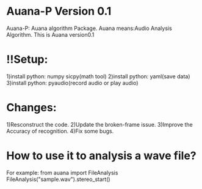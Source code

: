 Auana-P Version 0.1
=======

Auana-P: Auana algorithm Package.
Auana means:Audio Analysis Algorithm.
This is Auana version0.1

!!Setup:
=======
1)install python: numpy sicpy(math tool)
2)install python: yaml(save data)
3)install python: pyaudio(record audio or play audio)



Changes:
=======
1)Resconstruct the code.
2)Update the broken-frame issue.
3)Improve the Accuracy of recognition.
4)Fix some bugs.

How to use it to analysis a wave file?
=======
For example:
from auana import FileAnalysis
FileAnalysis("sample.wav").stereo_start()

